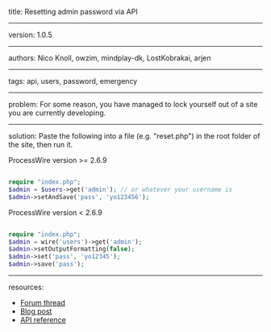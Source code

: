 title: Resetting admin password via API

----

version: 1.0.5

----

authors: Nico Knoll, owzim, mindplay-dk, LostKobrakai, arjen

----

tags: api, users, password, emergency

----

problem:
For some reason, you have managed to lock yourself out of a site you are currently developing.

----

solution:
Paste the following into a file (e.g. "reset.php") in the root folder of the site, then run it.

ProcessWire version >= 2.6.9

```PHP

require "index.php";
$admin = $users->get('admin'); // or whatever your username is
$admin->setAndSave('pass', 'yo123456');
```

ProcessWire version < 2.6.9

```PHP

require "index.php";
$admin = wire('users')->get('admin');
$admin->setOutputFormatting(false);
$admin->set('pass', 'yo12345');
$admin->save('pass');
```

----

resources:
* [Forum thread](https://processwire.com/talk/topic/7167-server-error-with-latest-dev-build/#entry69041)
* [Blog post](https://processwire.com/blog/posts/processwire-2.6.9-core-updates-and-new-procache-version/)
* [API reference](https://processwire.com/api/ref/page/set-and-save/) 
